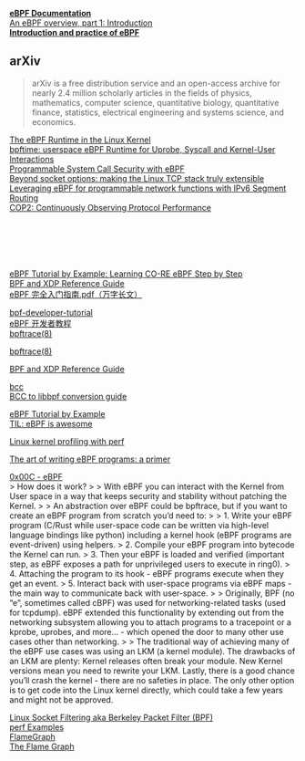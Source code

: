 [**eBPF Documentation**](https://ebpf.io/what-is-ebpf/)  
[An eBPF overview, part 1: Introduction](https://www.collabora.com/news-and-blog/blog/2019/04/05/an-ebpf-overview-part-1-introduction/)  
[**Introduction and practice of eBPF**](https://www.sobyte.net/post/2022-04/ebpf/)  

## arXiv
> arXiv is a free distribution service and an open-access archive for nearly 2.4 million scholarly articles in the fields of physics, mathematics, computer science, quantitative biology, quantitative finance, statistics, electrical engineering and systems science, and economics.

[The eBPF Runtime in the Linux Kernel](https://arxiv.org/abs/2410.00026)  
[bpftime: userspace eBPF Runtime for Uprobe, Syscall and Kernel-User Interactions](https://arxiv.org/abs/2311.07923)  
[Programmable System Call Security with eBPF](https://arxiv.org/abs/2302.10366)  
[Beyond socket options: making the Linux TCP stack truly extensible](https://arxiv.org/abs/1901.01863)  
[Leveraging eBPF for programmable network functions with IPv6 Segment Routing](https://arxiv.org/abs/1810.10247)  
[COP2: Continuously Observing Protocol Performance](https://arxiv.org/abs/1902.04280)  
[]()  
[]()  
[]()  
[]()  
[]()  
[]()  


[eBPF Tutorial by Example: Learning CO-RE eBPF Step by Step](https://eunomia.dev/tutorials/)  
[BPF and XDP Reference Guide](https://docs.cilium.io/en/stable/reference-guides/bpf/index.html)  
[eBPF 完全入门指南.pdf（万字长文）](https://mp.weixin.qq.com/s/zCjk5WmnwLD0J3J9gC4e0Q)  



[bpf-developer-tutorial](https://github.com/eunomia-bpf/bpf-developer-tutorial/tree/main)  
[eBPF 开发者教程](https://github.com/eunomia-bpf/bpf-developer-tutorial/blob/main/README.zh.md)  
[bpftrace(8)](https://github.com/bpftrace/bpftrace/blob/master/man/adoc/bpftrace.adoc)  

[bpftrace(8)](https://www.mankier.com/8/bpftrace)  

[BPF and XDP Reference Guide](https://docs.cilium.io/en/latest/bpf/)  

[bcc](https://github.com/iovisor/bcc)  
[BCC to libbpf conversion guide](https://nakryiko.com/posts/bcc-to-libbpf-howto-guide/)  


[eBPF Tutorial by Example](https://eunomia.dev/tutorials/)  
[TIL: eBPF is awesome](https://filipnikolovski.com/posts/ebpf/)  

[Linux kernel profiling with perf](https://perf.wiki.kernel.org/index.php/Tutorial)  

[The art of writing eBPF programs: a primer](https://sysdig.com/blog/the-art-of-writing-ebpf-programs-a-primer/)  

[0x00C - eBPF](https://unzip.dev/0x00c-ebpf/)  
    > How does it work? 
    > 
    > With eBPF you can interact with the Kernel from User space in a way that keeps security and stability without patching the Kernel.
    > 
    > An abstraction over eBPF could be bpftrace, but if you want to create an eBPF program from scratch you’d need to:
    > 
    > 1. Write your eBPF program (C/Rust while user-space code can be written via high-level language bindings like python) including a kernel hook (eBPF programs are event-driven) using helpers.
    > 2. Compile your eBPF program into bytecode the Kernel can run.
    > 3. Then your eBPF is loaded and verified (important step, as eBPF exposes a path for unprivileged users to execute in ring0).
    > 4. Attaching the program to its hook - eBPF programs execute when they get an event.
    > 5. Interact back with user-space programs via eBPF maps - the main way to communicate back with user-space.
    > 
    > Originally, BPF (no “e”, sometimes called cBPF) was used for networking-related tasks (used for tcpdump). eBPF extended this functionality by extending out from the networking subsystem allowing you to attach programs to a tracepoint or a kprobe, uprobes, and more… - which opened the door to many other use cases other than networking.
    > 
    > The traditional way of achieving many of the eBPF use cases was using an LKM (a kernel module). The drawbacks of an LKM are plenty: Kernel releases often break your module. New Kernel versions mean you need to rewrite your LKM. Lastly, there is a good chance you’ll crash the kernel - there are no safeties in place. The only other option is to get code into the Linux kernel directly, which could take a few years and might not be approved.

[Linux Socket Filtering aka Berkeley Packet Filter (BPF)](https://www.kernel.org/doc/Documentation/networking/filter.txt)  
[perf Examples](https://www.brendangregg.com/perf.html)  
[FlameGraph](https://github.com/brendangregg/FlameGraph)  
[The Flame Graph](https://queue.acm.org/detail.cfm?id=2927301)  